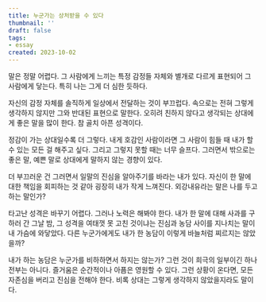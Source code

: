 ```yaml
---
title: 누군가는 상처받을 수 있다
thumbnail: ''
draft: false
tags:
- essay
created: 2023-10-02
---
```


말은 정말 어렵다. 그 사람에게 느끼는 특정 감정들 자체와 별개로 다르게 표현되어 그 사람에게 닿는다. 특히 나는 그게 더 심한 듯하다.

자신의 감정 자체를 솔직하게 일상에서 전달하는 것이 부끄럽다. 속으로는 전혀 그렇게 생각하지 않지만 그와 반대된 표현으로 말한다. 오히려 친하지 않다고 생각되는 상대에게 좋은 말을 많이 한다. 참 골치 아픈 성격이다.

정감이 가는 상대일수록 더 그렇다. 내게 호감인 사람이라면 그 사람이 힘들 때 내가 할 수 있는 모든 걸 해주고 싶다. 그리고 그렇지 못할 때는 너무 슬프다. 그러면서 밖으로는 좋은 말, 예쁜 말로 상대에게 말하지 않는 경향이 있다.

더 부끄러운 건 그러면서 일말의 진심을 알아주기를 바라는 내가 있다. 자신이 한 말에 대한 책임을 회피하는 것 같아 굉장히 내가 작게 느껴진다. 외강내유라는 말은 나를 두고 하는 말인가?

타고난 성격은 바꾸기 어렵다. 그러나 노력은 해봐야 한다. 내가 한 말에 대해 사과를 구하러 간 그날 밤, 그 성격을 여태껏 못 고친 것이냐는 진심과 농담 사이를 지나치는 말이 내 가슴에 와닿았다. 다른 누군가에게도 내가 한 농담이 이렇게 바늘처럼 찌르지는 않았을까?

내가 하는 농담은 누군가를 비하하면서 하지는 않는가? 그런 것이 희극의 일부이긴 하나 전부는 아니다. 즐거움은 순간적이나 아픔은 영원할 수 있다. 그런 상황이 온다면, 모든 자존심을 버리고 진심을 전해야 한다. 비록 상대는 그렇게 생각하지 않았을지라도 말이다.
